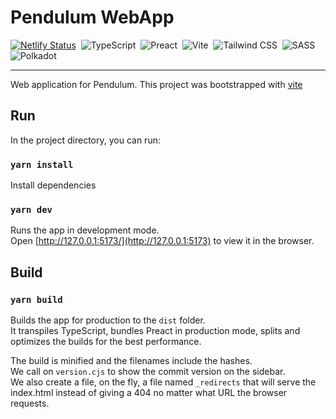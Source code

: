 # Pendulum WebApp

[![Netlify Status](https://api.netlify.com/api/v1/badges/aa69406a-f4a1-4693-aed0-8478f1d1fabd/deploy-status)](https://app.netlify.com/sites/pendulum-portal-alpha/deploys)&nbsp;
![TypeScript](https://img.shields.io/badge/-TypeSript-05122A?style=flat&logo=typescript)&nbsp;
![Preact](https://img.shields.io/badge/-Preact-05122A?style=flat&logo=preact)&nbsp;
![Vite](https://img.shields.io/badge/-Vite-05122A?style=flat&logo=vite)&nbsp;
![Tailwind CSS](https://img.shields.io/badge/-Tailwind-05122A?style=flat&logo=tailwindcss)&nbsp;
![SASS](https://img.shields.io/badge/-Sass-05122A?style=flat&logo=sass)&nbsp;
![Polkadot](https://img.shields.io/badge/-Polkadot-05122A?style=flat&logo=polkadot)&nbsp;

___

Web application for Pendulum.
This project was bootstrapped with [vite](https://vite.new/preact-ts)

## Run
In the project directory, you can run:

### `yarn install`
Install dependencies

### `yarn dev`
Runs the app in development mode.\
Open [http://127.0.0.1:5173/](http://127.0.0.1:5173) to view it in the browser.

## Build

### `yarn build`

Builds the app for production to the `dist` folder.\
It transpiles TypeScript, bundles Preact in production mode, splits and optimizes the builds for the best performance.

The build is minified and the filenames include the hashes.\
We call on `version.cjs` to show the commit version on the sidebar.\
We also create a file, on the fly, a file named `_redirects` that will serve the index.html instead of giving a 404 no matter what URL the browser requests.
